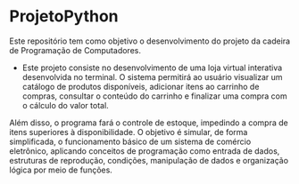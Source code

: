 # ProjetoPython
Este repositório tem como objetivo o desenvolvimento do projeto da cadeira de Programação de Computadores.

- Este projeto consiste no desenvolvimento de uma loja virtual interativa desenvolvida no terminal. O sistema permitirá ao usuário visualizar um catálogo de produtos disponíveis, adicionar itens ao carrinho de compras, consultar o conteúdo do carrinho e finalizar uma compra com o cálculo do valor total.

Além disso, o programa fará o controle de estoque, impedindo a compra de itens superiores à disponibilidade. O objetivo é simular, de forma simplificada, o funcionamento básico de um sistema de comércio eletrônico, aplicando conceitos de programação como entrada de dados, estruturas de reprodução, condições, manipulação de dados e organização lógica por meio de funções.

